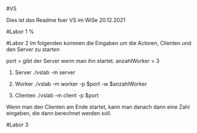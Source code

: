 #VS

Dies ist das Readme fuer VS im WiSe 20.12.2021

#Labor 1
%

#Labor 2
Im folgenden kommen die Eingaben um die Actoren, Clienten und den Server zu starten

port = gibt der Server wenn man ihn startet.
anzahlWorker = 3

1)  Server
    ./vslab -m server
    
    
    
2)  Worker
    ./vslab -m worker -p $port -w $anzahlWorker
    
3)  Clienten
    ./vslab -m client -p $port 
    
    
Wenn man den Clienten am Ende startet, kann man danach dann eine Zahl eingeben, die dann berechnet werden soll.

#Labor 3
